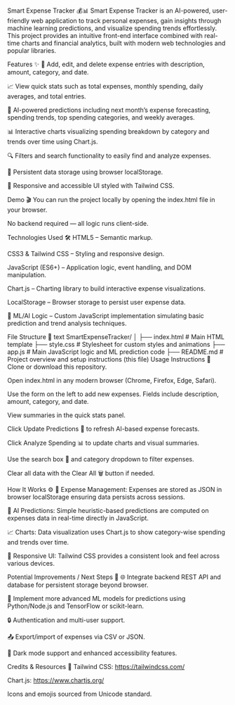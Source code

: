 Smart Expense Tracker 💰📊
Smart Expense Tracker is an AI-powered, user-friendly web application to track personal expenses, gain insights through machine learning predictions, and visualize spending trends effortlessly. This project provides an intuitive front-end interface combined with real-time charts and financial analytics, built with modern web technologies and popular libraries.

Features ✨
📝 Add, edit, and delete expense entries with description, amount, category, and date.

📈 View quick stats such as total expenses, monthly spending, daily averages, and total entries.

🤖 AI-powered predictions including next month’s expense forecasting, spending trends, top spending categories, and weekly averages.

📊 Interactive charts visualizing spending breakdown by category and trends over time using Chart.js.

🔍 Filters and search functionality to easily find and analyze expenses.

💾 Persistent data storage using browser localStorage.

📱 Responsive and accessible UI styled with Tailwind CSS.

Demo 🎬
You can run the project locally by opening the index.html file in your browser.

No backend required — all logic runs client-side.

Technologies Used 🛠️
HTML5 – Semantic markup.

CSS3 & Tailwind CSS – Styling and responsive design.

JavaScript (ES6+) – Application logic, event handling, and DOM manipulation.

Chart.js – Charting library to build interactive expense visualizations.

LocalStorage – Browser storage to persist user expense data.

🤖 ML/AI Logic – Custom JavaScript implementation simulating basic prediction and trend analysis techniques.

File Structure 📁
text
SmartExpenseTracker/
│
├── index.html          # Main HTML template
├── style.css           # Stylesheet for custom styles and animations
├── app.js              # Main JavaScript logic and ML prediction code
├── README.md           # Project overview and setup instructions (this file)
Usage Instructions 🚀
Clone or download this repository.

Open index.html in any modern browser (Chrome, Firefox, Edge, Safari).

Use the form on the left to add new expenses. Fields include description, amount, category, and date.

View summaries in the quick stats panel.

Click Update Predictions 🔮 to refresh AI-based expense forecasts.

Click Analyze Spending 📊 to update charts and visual summaries.

Use the search box 🔎 and category dropdown to filter expenses.

Clear all data with the Clear All 🗑️ button if needed.

How It Works ⚙️
💾 Expense Management: Expenses are stored as JSON in browser localStorage ensuring data persists across sessions.

🤖 AI Predictions: Simple heuristic-based predictions are computed on expenses data in real-time directly in JavaScript.

📈 Charts: Data visualization uses Chart.js to show category-wise spending and trends over time.

📱 Responsive UI: Tailwind CSS provides a consistent look and feel across various devices.

Potential Improvements / Next Steps 🌟
🌐 Integrate backend REST API and database for persistent storage beyond browser.

🧠 Implement more advanced ML models for predictions using Python/Node.js and TensorFlow or scikit-learn.

🔒 Authentication and multi-user support.

📤 Export/import of expenses via CSV or JSON.

🌙 Dark mode support and enhanced accessibility features.

Credits & Resources 🙌
Tailwind CSS: https://tailwindcss.com/

Chart.js: https://www.chartjs.org/

Icons and emojis sourced from Unicode standard.
